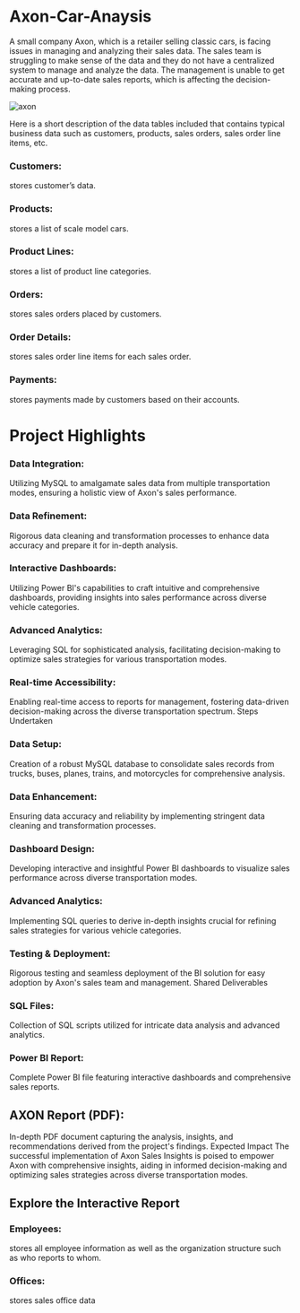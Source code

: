 # Axon-Car-Anaysis
      
  A small company Axon, which is a retailer selling classic cars, is facing issues in managing and analyzing their sales data.
  The sales team is struggling to make sense of the data and they do not have a centralized system to manage and analyze the data.
  The management is unable to get accurate and up-to-date sales reports, which is affecting the decision-making process.

 ![axon](https://github.com/rutujadeore15/Axon-Car-Anaysis/assets/140812073/c4da0ae3-606a-4090-8907-622695950acc)



      
       
  Here is a short description of the data tables included that contains typical business data such as
  customers, products, sales orders, sales order line items, etc.


### Customers:
stores customer’s data.

### Products:
stores a list of scale model cars.

### Product Lines: 
stores a list of product line categories.

### Orders: 
stores sales orders placed by customers.

### Order Details:
stores sales order line items for each sales order.

### Payments: 
stores payments made by customers based on their accounts.


# Project Highlights


### Data Integration: 
Utilizing MySQL to amalgamate sales data from multiple transportation modes, ensuring a holistic view of Axon's sales performance.

### Data Refinement:
Rigorous data cleaning and transformation processes to enhance data accuracy and prepare it for in-depth analysis.

### Interactive Dashboards:
Utilizing Power BI's capabilities to craft intuitive and comprehensive dashboards, providing insights into sales performance across diverse vehicle categories.

### Advanced Analytics: 
Leveraging SQL for sophisticated analysis, facilitating decision-making to optimize sales strategies for various transportation modes.

### Real-time Accessibility:
Enabling real-time access to reports for management, fostering data-driven decision-making across the diverse transportation spectrum.
Steps Undertaken

### Data Setup: 
Creation of a robust MySQL database to consolidate sales records from trucks, buses, planes, trains, and motorcycles for comprehensive analysis.

### Data Enhancement: 
Ensuring data accuracy and reliability by implementing stringent data cleaning and transformation processes.

### Dashboard Design:
Developing interactive and insightful Power BI dashboards to visualize sales performance across diverse transportation modes.

### Advanced Analytics:
Implementing SQL queries to derive in-depth insights crucial for refining sales strategies for various vehicle categories.

### Testing & Deployment:
Rigorous testing and seamless deployment of the BI solution for easy adoption by Axon's sales team and management.
Shared Deliverables

### SQL Files: 
Collection of SQL scripts utilized for intricate data analysis and advanced analytics.

### Power BI Report:
Complete Power BI file featuring interactive dashboards and comprehensive sales reports.

## AXON Report (PDF):
In-depth PDF document capturing the analysis, insights, and recommendations derived from the project's findings.
Expected Impact
The successful implementation of Axon Sales Insights is poised to empower Axon with comprehensive insights,
aiding in informed decision-making and optimizing sales strategies across diverse transportation modes.

## Explore the Interactive Report

### Employees: 
stores all employee information as well as the organization structure such as who reports to whom.

### Offices:
stores sales office data


